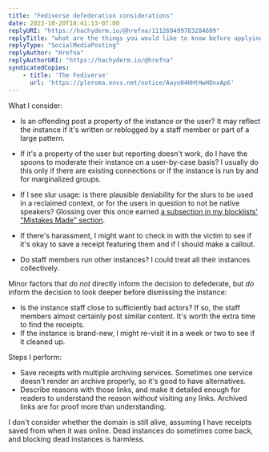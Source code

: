```yaml
---
title: "Fediverse defederation considerations"
date: 2023-10-20T18:41:13-07:00
replyURI: "https://hachyderm.io/@hrefna/111269499783284609"
replyTitle: "what are the things you would like to know before applying a domain block?"
replyType: "SocialMediaPosting"
replyAuthor: "Hrefna"
replyAuthorURI: "https://hachyderm.io/@hrefna"
syndicatedCopies:
    - title: 'The Fediverse'
      url: 'https://pleroma.envs.net/notice/Aayo04HHtHwHOnxAp6'
---
```

What I consider:

- Is an offending post a property of the instance or the user? It may reflect the instance if it's written or reblogged by a staff member or part of a large pattern.

- If it's a property of the user but reporting doesn't work, do I have the spoons to moderate their instance on a user-by-case basis? I usually do this only if there are existing connections or if the instance is run by and for marginalized groups.

- If I see slur usage: is there plausible deniability for the slurs to be used in a reclaimed context, or for the users in question to not be native speakers? Glossing over this once earned [a subsection in my blocklists' "Mistakes Made" section](https://seirdy.one/posts/2023/05/02/fediverse-blocklists/#july-2023-bad-receipt-for-bungleonline).

- If there's harassment, I might want to check in with the victim to see if it's okay to save a receipt featuring them and if I should make a callout.

- Do staff members run other instances? I could treat all their instances collectively.

Minor factors that _do not_ directly inform the decision to defederate, but _do_ inform the decision to look deeper before dismissing the instance:

- Is the instance staff close to sufficiently bad actors? If so, the staff members almost certainly post similar content. It's worth the extra time to find the receipts.
- If the instance is brand-new, I might re-visit it in a week or two to see if it cleaned up.

Steps I perform:

- Save receipts with multiple archiving services. Sometimes one service doesn't render an archive properly, so it's good to have alternatives.
- Describe reasons with those links, and make it detailed enough for readers to understand the reason _without_ visiting any  links. Archived links are for proof more than understanding.

I don't consider whether the domain is still alive, assuming I have receipts saved from when it was online. Dead instances do sometimes come back, and blocking dead instances is harmless.

